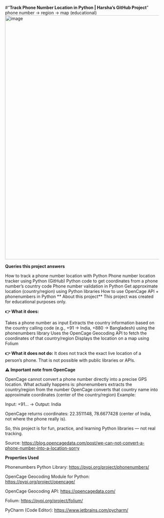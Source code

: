 #“**Track Phone Number Location in Python | Harsha’s GitHub Project**”
 phone number -> region -> map (educational)
<img width="800" height="800" alt="image" src="https://github.com/user-attachments/assets/57d3b90b-71a3-41ad-8f80-a8d1d85ebe23" />

**Queries this project answers**

How to track a phone number location with Python
Phone number location tracker using Python (GitHub)
Python code to get coordinates from a phone number’s country code
Phone number validation in Python
Get approximate location (country/region) using Python libraries
How to use OpenCage API + phonenumbers in Python
** About this project**
This project was created for educational purposes only.

**👉 What it does:**

Takes a phone number as input
Extracts the country information based on the country calling code (e.g., +91 → India, +880 → Bangladesh) using the phonenumbers library
Uses the OpenCage Geocoding API to fetch the coordinates of that country/region
Displays the location on a map using Folium

**👉 What it does not do:**
It does not track the exact live location of a person’s phone.
That is not possible with public libraries or APIs.

**⚠️ Important note from OpenCage**

OpenCage cannot convert a phone number directly into a precise GPS location.
What actually happens is:
phonenumbers extracts the country/region from the number
OpenCage converts that country name into approximate coordinates (center of the country/region)
Example:

Input: +91... → Output: India

OpenCage returns coordinates: 22.3511148, 78.6677428 (center of India, not where the phone really is).

So, this project is for fun, practice, and learning Python libraries — not real tracking.

Source: https://blog.opencagedata.com/post/we-can-not-convert-a-phone-number-into-a-location-sorry

**Properties Used**


Phonenumbers Python Library: https://pypi.org/project/phonenumbers/

OpenCage Geocoding Module for Python: https://pypi.org/project/opencage/

OpenCage Geocoding API: https://opencagedata.com/

Folium: https://pypi.org/project/folium/

PyCharm (Code Editor): https://www.jetbrains.com/pycharm/
